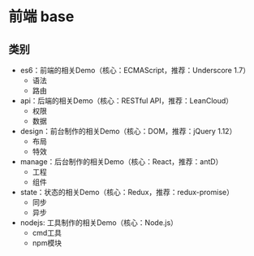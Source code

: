 # 前端 base

## 类别
* es6：前端的相关Demo（核心：ECMAScript，推荐：Underscore 1.7）
    * 语法
    * 路由
* api：后端的相关Demo（核心：RESTful API，推荐：LeanCloud）
    * 权限
    * 数据
* design：前台制作的相关Demo（核心：DOM，推荐：jQuery 1.12）
    * 布局
    * 特效
* manage：后台制作的相关Demo（核心：React，推荐：antD）
    * 工程
    * 组件
* state：状态的相关Demo（核心：Redux，推荐：redux-promise）
    * 同步
    * 异步
* nodejs: 工具制作的相关Demo（核心：Node.js） 
    * cmd工具
    * npm模块

